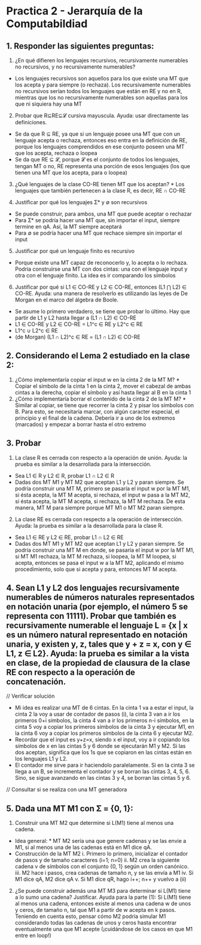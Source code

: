 # Practica 2 - Jerarquía de la Computabildiad

## 1. Responder las siguientes preguntas: 
  1. ¿En qué difieren los lenguajes recursivos, recursivamente numerables no recursivos, y no
recursivamente numerables?
   * Los lenguajes recursivos son aquellos para los que existe una MT que los acepta y para siempre (o rechaza). Los recursivamente numerables no recursivos serían todos los lenguajes que están en RE y no en R, mientras que los no recursivamente numerables son aquellas para los que ni siquiera hay una MT

  2. Probar que R⊆RE⊆𝓛 cursiva mayuscula. Ayuda: usar directamente las definiciones.
   * Se da que R ⊆ RE, ya que si un lenguaje posee una MT que con un lenguaje acepta o rechaza, entonces eso entra en la definición de RE, porque los lenguajes comprendidos en ese conjunto poseen una MT que los acepta, rechaza o loopea
   * Se da que RE ⊆ 𝓛, porque 𝓛 es el conjunto de todos los lenguajes, tengan MT o no, RE representa una porción de esos lenguajes (los que tienen una MT que los acepta, para o loopea)

  3. ¿Qué lenguajes de la clase CO-RE tienen MT que los aceptan?
    * Los lenguajes que también pertenecen a la clase R, es decir, RE ∩ CO-RE

  4. Justificar por qué los lenguajes Ʃ* y ∅ son recursivos
  * Se puede construir, para ambos, una MT que puede aceptar o rechazar
  * Para  Ʃ* se podría hacer una MT que, sin importar el input, siempre termine en qA. Así, la MT siempre aceptará
  * Para ∅ se podría hacer una MT que rechace siempre sin importar el input

  5. Justificar por qué un lenguaje finito es recursivo
   * Porque existe una MT capaz de reconocerlo y, lo acepta o lo rechaza. Podría construirse una MT con dos cintas: una con el lenguaje input y otra con el lenguaje finito. La idea es ir comparando los símbolos

  6. Justificar por qué si L1 ∈ CO-RE y L2 ∈ CO-RE, entonces (L1 ⋂ L2) ∈ CO-RE. Ayuda: una
manera de resolverlo es utilizando las leyes de De Morgan en el marco del álgebra de Boole.
  * Se asume lo primero verdadero, se tiene que probar lo último. Hay que partir de L1 y L2 hasta llegar a (L1 ∩ L2) ∈ CO-RE
  * L1 ∈ CO-RE y L2 ∈ CO-RE = L1^c ∈ RE y L2^c ∈ RE
  * L1^c ∪ L2^c ∈ RE
  * (de Morgan) (L1 ∩ L2)^c ∈ RE = (L1 ∩ L2) ∈ CO-RE

## 2. Considerando el Lema 2 estudiado en la clase 2:
  1. ¿Cómo implementaría copiar el input w en la cinta 2 de la MT M?
    * Copiar el símbolo de la cinta 1 en la cinta 2, mover el cabezal de ambas cintas a la derecha, copiar el símbolo y así hasta llegar al B en la cinta 1
  2. ¿Cómo implementaría borrar el contenido de la cinta 2 de la MT M?
    * Similar al copiar, se tiene que recorrer la cinta 2 y pisar los símbolos con B. Para esto, se necesitaría marcar, con algún caracter especial, el principio y el final de la cadena. Debería ir a uno de los extremos (marcados) y empezar a borrar hasta el otro extremo

## 3. Probar
  1. La clase R es cerrada con respecto a la operación de unión. Ayuda: la prueba es similar a la
desarrollada para la intersección.
   * Sea L1 ∈ R y L2 ∈ R, probar L1 ∩ L2 ∈ R
   * Dadas dos MT M1 y MT M2 que aceptan L1 y L2 y paran siempre. Se podría construir una MT M, primero se pasaría el input w por la MT M1, si ésta acepta, la MT M acepta, si rechaza, el input w pasa a la MT M2, si ésta acepta, la MT M acepta, si rechaza, la MT M rechaza. De esta manera, MT M para siempre porque MT M1 o MT M2 paran siempre.

  2. La clase RE es cerrada con respecto a la operación de intersección. Ayuda: la prueba es
similar a la desarrollada para la clase R.
  * Sea L1 ∈ RE y L2 ∈ RE, probar L1 ∩ L2 ∈ RE
  * Dadas dos MT M1 y MT M2 que aceptan L1 y L2 y paran siempre. Se podría construir una MT M en donde, se pasaría el input w por la MT M1, si MT M1 rechaza, la MT M rechaza, si loopea, la MT M loopea, si acepta, entonces se pasa el input w a la MT M2, aplicando el mismo procedimiento, solo que si acepta y para, entonces MT M acepta. 

## 4. Sean L1 y L2 dos lenguajes recursivamente numerables de números naturales representados en notación unaria (por ejemplo, el número 5 se representa con 11111). Probar que también es recursivamente numerable el lenguaje L = {x | x es un número natural representado en notación unaria, y existen y, z, tales que y + z = x, con y ∈ L1, z ∈ L2}. Ayuda: la prueba es similar a la vista en clase, de la propiedad de clausura de la clase RE con respecto a la operación de concatenación.

// Verificar solución
  * Mi idea es realizar una MT de 6 cintas. En la cinta 1 va a estar el input, la cinta 2 la voy a usar de contador de pasos (i), la cinta 3 van a ir los primeros 0+i símbolos, la cinta 4 van a ir los primeros n-i símbolos, en la cinta 5 voy a copiar los primeros símbolos de la cinta 3 y ejecutar M1, en la cinta 6 voy a copiar los primeros símbolos de la cinta 6 y ejecutar M2.
  * Recordar que el input es y+z=x, siendo x el input, voy a ir copiando los símbolos de x en las cintas 5 y 6 donde se ejecutarán M1 y M2. Si las dos aceptan, significa que los 1s que se copiaron en las cintas están en los lenguajes L1 y L2.
  * El contador me sirve para ir haciendolo paralelamente. Si en la cinta 3 se llega a un B, se incrementa el contador y se borran las cintas 3, 4, 5, 6. Sino, se sigue avanzando en las cintas 3 y 4, se borran las cintas 5 y 6. 

// Consultar si se realiza con una MT generadora
## 5. Dada una MT M1 con Ʃ = {0, 1}:
  1. Construir una MT M2 que determine si L(M1) tiene al menos una cadena.
   * Idea general:
    * MT M2 sería una que genere cadenas y se las envie a M1, si al menos una de las cadenas está en M1 dice qA.
   * Construcción de la MT M2
    i. Primero lo primero, inicializar el contador de pasos y de tamaño caracteres (i=1; n=0)
    ii. M2 crea la siguiente cadena v de símbolos con el conjunto {0, 1} según un orden canónico.
    iii. M2 hace i pasos, crea cadenas de tamaño n, y se las envía a M1
    iv. Si M1 dice qA, M2 dice qA
    v. Si M1 dice qR, hago i++; n++ y vuelvo a (ii)
  
  2. ¿Se puede construir además una MT M3 para determinar si L(M1) tiene a lo sumo una cadena? Justificar. Ayuda para la parte (1): Si L(M1) tiene al menos una cadena, entonces existe al menos una cadena w de unos y ceros, de tamaño n, tal que M1 a partir de w acepta en k pasos. Teniendo en cuenta esto, pensar cómo M2 podría simular M1 considerando todas las cadenas de unos y ceros hasta encontrar eventualmente una que M1 acepte (¡cuidándose de los casos en que M1 entre en loop!)

  